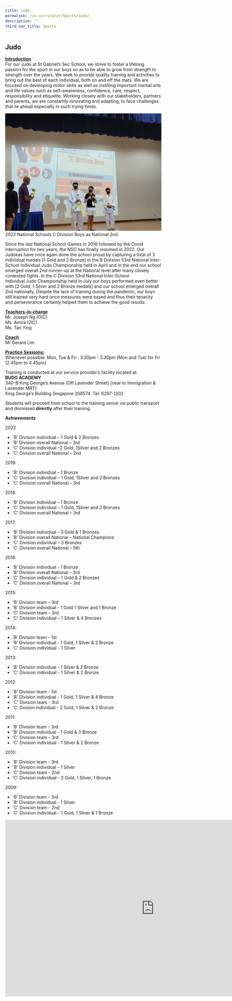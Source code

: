 ```yaml
---
title: Judo
permalink: /co-curricular/Sports/Judo/
description: ""
third_nav_title: Sports
---
```

## Judo 

**<u>Introduction</u>**  
For our Judo at St Gabriel’s Sec School, we strive to foster a lifelong passion for the sport in our boys so as to be able to grow from strength to strength over the years. We seek to provide quality training and activities to bring out the best of each individual, both on and off the mats. We are focused on developing motor skills as well as instilling important martial arts and life values such as self-awareness, confidence, care, respect, responsibility and etiquette. Working closely with our stakeholders, partners and parents, we are constantly innovating and adapting, to face challenges that lie ahead especially in such trying times.

![](/images/Judo%202022.jpeg)
2022 National Schools C Division Boys as National 2nd

Since the last National School Games in 2018 followed by the Covid interruption for&nbsp;two years, the NSG has finally resumed in 2022. Our Judokas have once again done&nbsp;the school proud by capturing a total of 3 individual medals \[1 Gold and 2 Bronze\] in&nbsp;the B Division 53rd National Inter-School Individual Judo Championship held in April&nbsp;and in the end our school emerged overall 2nd runner-up at the National level after&nbsp;many closely contested fights. In the C Division 53rd National Inter-School Individual&nbsp;Judo Championship held in July our boys performed even better with \[2 Gold, 1 Silver and 2 Bronze medals\] and our school emerged overall 2nd nationally. Despite&nbsp;the lack of training during the pandemic, our boys still trained very hard once&nbsp;measures were eased and thus their tenacity and perseverance certainly helped&nbsp;them to achieve the good results.


**<u>Teachers-in-charge</u>**<br>
Mr. Joseph Ng (OIC)<br>
Ms. Amira (2IC)<br>
Ms. Tan Ying

**<u>Coach</u>**<br>
Mr Gerard Lim

**<u>Practice Sessions:</u>**<br>
Whenever possible: Mon, Tue &amp; Fri : 3.30pm - 5.30pm (Mon and Tue) for Fri (2.45pm to 4.45pm)

Training is conducted at our service provider’s facility located at:<br>
**BUDO ACADEMY**<br>
340-B King George’s Avenue (Off Lavender Street) \[near to Immigration &amp; Lavender MRT\]<br>
King George’s Building Singapore 208574. Tel: 6297-1202

Students will proceed from school to the training venue via public transport and dismissed&nbsp;**directly**&nbsp;after their training.

**Achievements**

2022

*   'B' Division individual – 1 Gold &amp; 2 Bronzes
*   'B' Division overall National – 3rd
*   'C' Division individual –2 Gold, 1Silver and 2 Bronzes
*   'C' Division overall National – 2nd

2019:  
    

*   'B' Division individual – 1 Bronze
*   'C' Division individual – 1 Gold, 1Silver and 2 Bronzes
*   'C' Division overall National – 3rd

2018:  
    

*   'B' Division individual – 1 Bronze
*   'C' Division individual – 1 Gold, 1Silver and 2 Bronzes
*   'C' Division overall National – 3rd

2017:

*   'B' Division individual – 3 Gold &amp; 1 Bronzes
*   'B' Division overall National – National Champions
*   'C' Division individual – 3 Bronzes
*   'C' Division overall National – 5th

2016:

*   'B' Division individual - 1 Bronze
*   'B' Division overall National – 3rd
*   'C' Division individual – 1 Gold &amp; 2 Bronzes
*   'C' Division overall National – 3rd

2015:

*   'B' Division team – 3rd
*   'B' Division individual - 1 Gold 1 Silver and 1 Bronze
*   'C' Division team – 3rd
*   'C' Division individual – 1 Silver &amp; 4 Bronzes

2014:

*   'B' Division team - 1st
*   'B' Division individual - 1 Gold, 1 Silver &amp; 2 Bronze
*   'C' Division individual - 1 Silver

2013:

*   'B' Division individual - 1 Silver &amp; 2 Bronze
*   'C' Division individual - 1 Silver &amp; 2 Bronze

2012:

*   'B' Division team - 1st
*   'B' Division individual - 1 Gold, 1 Silver &amp; 4 Bronze
*   'C' Division team - 3rd
*   'C' Dvision individual - 2 Gold, 1 Silver &amp; 2 Bronze

2011:

*   'B' Division team - 3rd
*   'B' Division individual - 1 Gold &amp; 3 Bronze
*   'C' Division team - 3rd
*   'C' Division individual - 1 Silver &amp; 2 Bronze

2010:

*   'B' Division team - 3rd
*   'B' Division individual - 1 Silver
*   'C' Division team - 2nd
*   'C' Division individual - 2 Gold, 1 Silver, 1 Bronze

2009:

*   'B' Division team - 3rd
*   'B' Division individual - 1 Silver
*   'C' Division team - 2nd
*   'C' Division individual - 1 Gold, 1 Silver &amp; 1 Bronze

<iframe allowfullscreen="true" height="569" width="960" frameborder="0" src="https://docs.google.com/presentation/d/e/2PACX-1vQYk_3c7L5YXRtAnHOGjGS6Vb753VbS85hThFBVIG1-VatufWrhP1-jXTK1U9h4OsAyiMeTJtoIcbyG/embed?start=false&amp;loop=false&amp;delayms=3000"></iframe>
